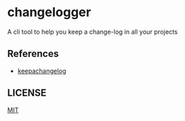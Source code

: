 # changelogger

A cli tool to help you keep a change-log in all your projects

## References

- [keepachangelog](https://keepachangelog.com/en/1.0.0/)

## LICENSE

[MIT](./LICENSE)
